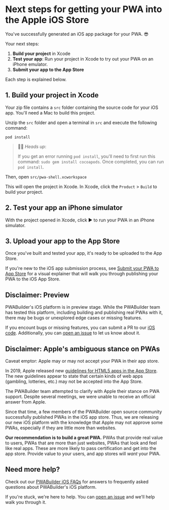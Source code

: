 ﻿# Next steps for getting your PWA into the Apple iOS Store
You've successfully generated an iOS app package for your PWA. 😎

Your next steps:
1. **Build your project** in Xcode
2. **Test your app**: Run your project in Xcode to try out your PWA on an iPhone emulator.
3. **Submit your app to the App Store**

Each step is explained below.

## 1. Build your project in Xcode

Your zip file contains a `src` folder containing the source code for your iOS app. You'll need a Mac to build this project.

Unzip the `src` folder and open a terminal in `src` and execute the following command:

`pod install`

> 💁‍♂️ *Heads up*: 
> 
> If you get an error running `pod install`, you'll need to first run this command: `sudo gem install cocoapods`. Once completed, you can run `pod install`.

Then, open `src/pwa-shell.xcworkspace`

This will open the project in Xcode. In Xcode, click the `Product` > `Build` to build your project.

## 2. Test your app an iPhone simulator

With the project opened in Xcode, click ▶️ to run your PWA in an iPhone simulator. 

## 3. Upload your app to the App Store

Once you've built and tested your app, it's ready to be uploaded to the App Store.

If you're new to the iOS app submission process, see [Submit your PWA to App Store](/submit-to-app-store.md) for a visual explainer that will walk you through publishing your PWA to the iOS App Store.

## Disclaimer: Preview

PWABuilder's iOS platform is in preview stage. While the PWABuilder team has tested this platform, including building and publishing real PWAs with it, there may be bugs or unexplored edge cases or missing features. 

If you encount bugs or missing features, you can submit a PR to our [iOS code](https://github.com/pwa-builder/pwabuilder-ios/tree/main/Microsoft.PWABuilder.IOS.Web/Resources). Additionally, you can [open an issue](https://github.com/pwa-builder/pwabuilder/issues) to let us know about it.

## Disclaimer: Apple's ambiguous stance on PWAs

Caveat emptor: Apple may or may not accept your PWA in their app store.

In 2019, Apple released new [guidelines for HTML5 apps in the App Store](https://developer.apple.com/news/?id=09062019b). The new guidelines appear to state that certain kinds of web apps (gambling, lotteries, etc.) may not be accepted into the App Store.

The PWABuilder team attempted to clarify with Apple their stance on PWA support. Despite several meetings, we were unable to receive an official answer from Apple.

Since that time, a few members of the PWABuilder open source community successfully published PWAs in the iOS app store. Thus, we are releasing our new iOS platform with the knowledge that Apple may not approve some PWAs, especially if they are little more than websites.

**Our recommendation is to build a great PWA.** PWAs that provide real value to users, PWAs that are more than just websites, PWAs that look and feel like real apps. These are more likely to pass certification and get into the app store. Provide value to your users, and app stores will _want_ your PWA. 

## Need more help?

Check out our [PWABuilder iOS FAQs](/faq.md) for answers to frequently asked questions about PWABuilder's iOS platform.

If you're stuck, we're here to help. You can [open an issue](https://github.com/pwa-builder/PWABuilder/issues/new?assignees=&labels=ios-platform,question%20%3Agrey_question%3A&body=Type%20your%20question%20here.%20Please%20include%20the%20URL%20to%20your%20PWA.%0A%0A%3E%20If%20my%20answer%20was%20in%20the%20docs%20all%20along%2C%20I%20promise%20to%20give%20%245%20USD%20to%20charity.) and we'll help walk you through it.
